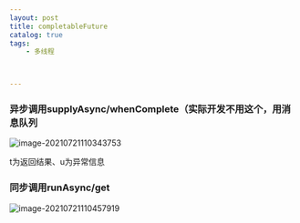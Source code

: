 ```yaml
---
layout: post
title: completableFuture
catalog: true
tags:
    - 多线程



---
```


### 异步调用supplyAsync/whenComplete（实际开发不用这个，用消息队列

![image-20210721110343753](https://gitee.com/chrisxyq/picgo/raw/master/https://gitee.com/chrisxyq/jy6dOzqGLC4sWxe.png)

t为返回结果、u为异常信息

### 同步调用runAsync/get

![image-20210721110457919](https://gitee.com/chrisxyq/picgo/raw/master/https://gitee.com/chrisxyq/3JwTcVuf4sSAxEH.png)